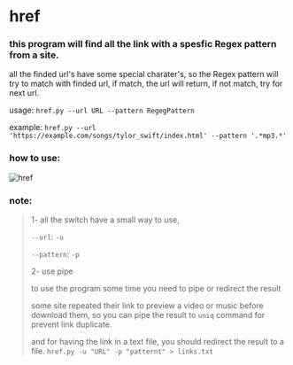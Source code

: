 # href

### this program will find all the link with a spesfic __Regex__ pattern from a site.


all the finded url's have some special charater's, so the Regex pattern will try to match with finded url, if match, the url will return, if not match, try for next url.


usage:
	`href.py --url URL --pattern RegegPattern`
	
example:
	`href.py --url 'https://example.com/songs/tylor_swift/index.html' --pattern '.*mp3.*'`


### how to use:
![href](https://s4.uupload.ir/files/2021-08-27_18-38-42_crk6.gif)


### note:
> 
> 1- all the switch have a small way to use,
>
> `--url`: `-u`
>
> `--pattern`: `-p`
>
> 2- use pipe
>
> to use the program some time you need to pipe or redirect the result
>
> some site repeated their link to preview a video or music before download them, so you can pipe the result to `uniq` command for prevent link duplicate.
>
> and for having the link in a text file, you should redirect the result to a file. `href.py -u "URL" -p "patternt" > links.txt`
